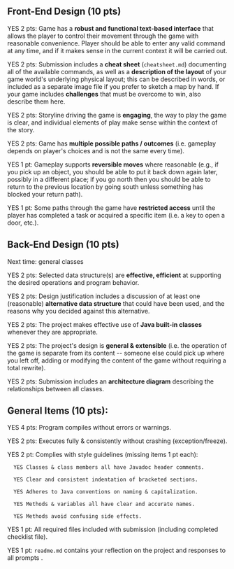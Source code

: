 ## Front-End Design (10 pts)

YES 2 pts: Game has a **robust and functional text-based interface** that allows the player to control their movement
through the game with reasonable convenience. Player should be able to enter any valid command at any time, and if it
makes sense in the current context it will be carried out.

YES 2 pts: Submission includes a **cheat sheet** (`cheatsheet.md`) documenting all of the available commands, as well as
a **description of the layout** of your game world's underlying physical layout; this can be described in words, or
included as a separate image file if you prefer to sketch a map by hand. If your game includes **challenges** that must
be overcome to win, also describe them here.

YES 2 pts: Storyline driving the game is **engaging**, the way to play the game is clear, and individual elements of
play make sense within the context of the story.

YES 2 pts: Game has **multiple possible paths / outcomes** (i.e. gameplay depends on player's choices and is not the
same every time).

YES 1 pt: Gameplay supports **reversible moves** where reasonable (e.g., if you pick up an object, you should be able to
put it back down again later, possibly in a different place; if you go north then you should be able to return to the
previous location by going south unless something has blocked your return path).

YES 1 pt: Some paths through the game have **restricted access** until the player has completed a task or acquired a
specific item (i.e. a key to open a door, etc.).

## Back-End Design (10 pts)

Next time:  general classes

YES 2 pts: Selected data structure(s) are **effective, efficient** at supporting the desired operations and program
behavior.

YES 2 pts: Design justification includes a discussion of at least one (reasonable) **alternative data structure** that
could have been used, and the reasons why you decided against this alternative.

YES 2 pts: The project makes effective use of **Java built-in classes** whenever they are appropriate.

YES 2 pts: The project's design is **general & extensible** (i.e. the operation of the game is separate from its content
-- someone else could pick up where you left off, adding or modifying the content of the game without requiring a total
rewrite).

YES 2 pts: Submission includes an **architecture diagram** describing the relationships between all classes.

## General Items (10 pts):

YES 4 pts: Program compiles without errors or warnings.

YES 2 pts: Executes fully & consistently without crashing (exception/freeze).

YES 2 pt: Complies with style guidelines (missing items 1 pt each):

      YES Classes & class members all have Javadoc header comments.

      YES Clear and consistent indentation of bracketed sections.

      YES Adheres to Java conventions on naming & capitalization.

      YES Methods & variables all have clear and accurate names.

      YES Methods avoid confusing side effects.

YES 1 pt: All required files included with submission (including completed checklist file).

YES 1 pt: `readme.md` contains your reflection on the project and responses to all prompts .